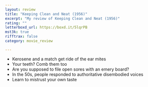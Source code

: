 ```yaml
---
layout: review
title: "Keeping Clean and Neat (1956)"
excerpt: "My review of Keeping Clean and Neat (1956)"
rating: ""
letterboxd_url: https://boxd.it/5lqrPB
mst3k: true
rifftrax: false
category: movie_review

---
```


* Kerosene and a match get ride of the ear mites
* Your teeth? Comb them too
* Are you supposed to file open sores with an emery board?
* In the 50s, people responded to authoritative disembodied voices
* Learn to mistrust your own taste